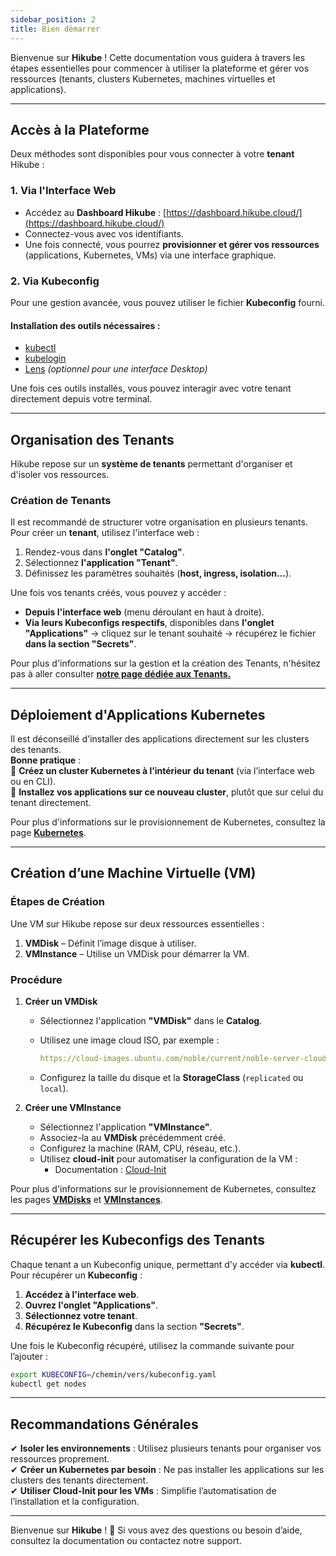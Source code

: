 ```yaml
---
sidebar_position: 2
title: Bien démarrer
---
```


Bienvenue sur **Hikube** ! Cette documentation vous guidera à travers les étapes essentielles pour commencer à utiliser la plateforme et gérer vos ressources (tenants, clusters Kubernetes, machines virtuelles et applications).

---

## Accès à la Plateforme

Deux méthodes sont disponibles pour vous connecter à votre **tenant** Hikube :

### **1. Via l'Interface Web**

- Accédez au **Dashboard Hikube** : [https://dashboard.hikube.cloud/](https://dashboard.hikube.cloud/)
- Connectez-vous avec vos identifiants.
- Une fois connecté, vous pourrez **provisionner et gérer vos ressources** (applications, Kubernetes, VMs) via une interface graphique.

### **2. Via Kubeconfig**

Pour une gestion avancée, vous pouvez utiliser le fichier **Kubeconfig** fourni.

#### **Installation des outils nécessaires :**

- [kubectl](https://kubernetes.io/docs/tasks/tools/)
- [kubelogin](https://github.com/int128/kubelogin)
- [Lens](https://k8slens.dev/) *(optionnel pour une interface Desktop)*

Une fois ces outils installés, vous pouvez interagir avec votre tenant directement depuis votre terminal.

---

## Organisation des Tenants

Hikube repose sur un **système de tenants** permettant d'organiser et d'isoler vos ressources.

### **Création de Tenants**

Il est recommandé de structurer votre organisation en plusieurs tenants.
Pour créer un **tenant**, utilisez l'interface web :

1. Rendez-vous dans **l'onglet "Catalog"**.
2. Sélectionnez **l'application "Tenant"**.
3. Définissez les paramètres souhaités (**host, ingress, isolation...**).

Une fois vos tenants créés, vous pouvez y accéder :

- **Depuis l'interface web** (menu déroulant en haut à droite).
- **Via leurs Kubeconfigs respectifs**, disponibles dans **l'onglet "Applications"** → cliquez sur le tenant souhaité → récupérez le fichier **dans la section "Secrets"**.

Pour plus d'informations sur la gestion et la création des Tenants, n'hésitez pas à aller consulter **[notre page dédiée aux Tenants.](./api/applications/tenants.md)**

---

## Déploiement d'Applications Kubernetes

Il est déconseillé d'installer des applications directement sur les clusters des tenants.  
**Bonne pratique** :  
🔹 **Créez un cluster Kubernetes à l’intérieur du tenant** (via l’interface web ou en CLI).  
🔹 **Installez vos applications sur ce nouveau cluster**, plutôt que sur celui du tenant directement.

Pour plus d'informations sur le provisionnement de Kubernetes, consultez la page **[Kubernetes](./api/applications/kuberneteses.md)**.

---

## Création d’une Machine Virtuelle (VM)

### **Étapes de Création**

Une VM sur Hikube repose sur deux ressources essentielles :

1. **VMDisk** – Définit l’image disque à utiliser.
2. **VMInstance** – Utilise un VMDisk pour démarrer la VM.

### **Procédure**

1. **Créer un VMDisk**
   - Sélectionnez l'application **"VMDisk"** dans le **Catalog**.
   - Utilisez une image cloud ISO, par exemple :

     ```yaml
     https://cloud-images.ubuntu.com/noble/current/noble-server-cloudimg-amd64.img
     ```

   - Configurez la taille du disque et la **StorageClass** (`replicated` ou `local`).

2. **Créer une VMInstance**
   - Sélectionnez l'application **"VMInstance"**.
   - Associez-la au **VMDisk** précédemment créé.
   - Configurez la machine (RAM, CPU, réseau, etc.).
   - Utilisez **cloud-init** pour automatiser la configuration de la VM :
     - Documentation : [Cloud-Init](https://cloudinit.readthedocs.io/en/latest/)

Pour plus d'informations sur le provisionnement de Kubernetes, consultez les pages **[VMDisks](./api/applications/vmdisks.md)** et **[VMInstances](./api/applications/vminstances.md)**.

---

## Récupérer les Kubeconfigs des Tenants

Chaque tenant a un Kubeconfig unique, permettant d'y accéder via **kubectl**.  
Pour récupérer un **Kubeconfig** :

1. **Accédez à l'interface web**.
2. **Ouvrez l'onglet "Applications"**.
3. **Sélectionnez votre tenant**.
4. **Récupérez le Kubeconfig** dans la section **"Secrets"**.

Une fois le Kubeconfig récupéré, utilisez la commande suivante pour l’ajouter :

```sh
export KUBECONFIG=/chemin/vers/kubeconfig.yaml
kubectl get nodes
```

---

## Recommandations Générales

✔ **Isoler les environnements** : Utilisez plusieurs tenants pour organiser vos ressources proprement.  
✔ **Créer un Kubernetes par besoin** : Ne pas installer les applications sur les clusters des tenants directement.  
✔ **Utiliser Cloud-Init pour les VMs** : Simplifie l’automatisation de l’installation et la configuration.

---

Bienvenue sur **Hikube** ! 🎉 Si vous avez des questions ou besoin d’aide, consultez la documentation ou contactez notre support.
